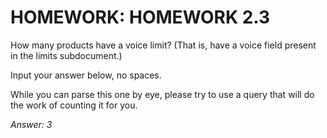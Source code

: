 # HOMEWORK: HOMEWORK 2.3
How many products have a voice limit?
(That is, have a voice field present in the limits subdocument.)

Input your answer below, no spaces.

While you can parse this one by eye, please try to use a query that will do the work of counting it for you.

*Answer: 3*
